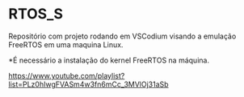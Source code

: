 # RTOS_S

Repositório com projeto rodando em VSCodium visando a emulação FreeRTOS em uma maquina Linux.

*É necessário a instalação do kernel FreeRTOS na máquina.

https://www.youtube.com/playlist?list=PLz0hIwgFVASm4w3fn6mCc_3MVlOj31aSb
